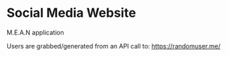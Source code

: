 # Social Media Website

M.E.A.N  application

Users are grabbed/generated from an API call to: https://randomuser.me/
